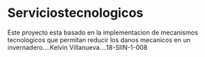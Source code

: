 # Serviciostecnologicos
Este proyecto esta basado  en la implementacion de mecanismos tecnologicos que permitan reducir los danos mecanicos en un invernadero....Kelvin Villanueva....18-SIIN-1-008
